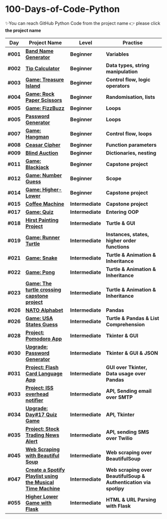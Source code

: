 # 100-Days-of-Code-Python

✨You can reach GitHub Python Code from the project name 👉 please click **the project name**



| Day | Project Name  | Level | Practise |
|---| ----- | ---------- | ---------- |
|**#001**| **[Band Name Generator](https://github.com/fly-pixie/100-Days-of-Code-Python/tree/main/Day%2301%20)** | **Beginner** | **Variables** |
|**#002**| **[Tip Calculator](https://github.com/fly-pixie/100-Days-of-Code-Python/tree/main/Day%2302%20)** | **Beginner** | **Data types, string manipulation** |
|**#003**| **[Game: Treasure Island](https://github.com/fly-pixie/100-Days-of-Code-Python/tree/main/Day%2303)** | **Beginner** | **Control flow, logic operators** |
|**#004**| **[Game: Rock Paper Scissors](https://github.com/fly-pixie/100-Days-of-Code-Python/tree/main/Day%2304%20)** | **Beginner** | **Randomisation, lists** |
|**#005**| **[Game: FizzBuzz](https://github.com/fly-pixie/100-Days-of-Code-Python/blob/main/Day%20%2305%20/fizz_buzz.py)** | **Beginner** | **Loops** |
|**#005**| **[Password Generator](https://github.com/fly-pixie/100-Days-of-Code-Python/tree/main/Day%2305%20)** | **Beginner** | **Loops** |
|**#007**| **[Game: Hangman](https://github.com/fly-pixie/100-Days-of-Code-Python/tree/main/Day%2307)** | **Beginner** | **Control flow, loops** |
|**#008**| **[Ceasar Cipher](https://github.com/fly-pixie/100-Days-of-Code-Python/tree/main/Day%2308)** | **Beginner** | **Function parameters** |
|**#009**| **[Blind Auction](https://github.com/fly-pixie/100-Days-of-Code-Python/tree/main/Day%2309)** | **Beginner** | **Dictionaries, nesting** |
|**#011**| **[Game: Blackjack](https://github.com/fly-pixie/100-Days-of-Code-Python/tree/main/Day%2311)** | **Beginner** | **Capstone project** |
|**#012**| **[Game: Number Guess](https://github.com/fly-pixie/100-Days-of-Code-Python/tree/main/Day%2312)** | **Beginner** | **Scope** |
|**#014**| **[Game: Higher-Lower ](https://github.com/fly-pixie/100-Days-of-Code-Python/tree/main/Day%2314)** | **Beginner** | **Capstone project** |
|**#015**| **[Coffee Machine ](https://github.com/fly-pixie/100-Days-of-Code-Python/tree/main/Day%2315)** | **Intermediate** | **Capstone project** |
|**#017**| **[Game: Quiz ](https://github.com/fly-pixie/100-Days-of-Code-Python/tree/main/Day%2317)** | **Intermediate** | **Entering OOP** |
|**#018**| **[Hirst Painting Project ](https://github.com/fly-pixie/100-Days-of-Code-Python/tree/main/Day%2318)** | **Intermediate** | **Turtle & GUI** |
|**#019**| **[Game: Runner Turtle ](https://github.com/fly-pixie/100-Days-of-Code-Python/tree/main/Day%2319)** | **Intermediate** | **Instances, states, higher order functions** |
|**#021**| **[Game: Snake](https://github.com/fly-pixie/100-Days-of-Code-Python/tree/main/Day%2321)** | **Intermediate** | **Turtle & Animation & Inheritance** |
|**#022**| **[Game: Pong](https://github.com/fly-pixie/100-Days-of-Code-Python/tree/main/Day%2322)** | **Intermediate** | **Turtle & Animation & Inheritance** |
|**#023**| **[Game: The turtle crossing capstone project](https://github.com/fly-pixie/100-Days-of-Code-Python/tree/main/Day%2323)** |**Intermediate** | **Turtle & Animation & Inheritance** |
|**#026**| **[NATO Alphabet](https://github.com/fly-pixie/100-Days-of-Code-Python/tree/main/Day%2326/Nato_alphabet_creator)** |**Intermediate** | **Pandas** |
|**#026**| **[Game: USA States Guess](https://github.com/fly-pixie/100-Days-of-Code-Python/tree/main/Day%2326/US%20States%20Game)** |**Intermediate** | **Turtle & Pandas & List Comprehension** |
|**#028**| **[Project: Pomodoro App](https://github.com/fly-pixie/100-Days-of-Code-Python/tree/main/Day%2328)** | **Intermediate** | **Tkinter & GUI** |
|**#030**| **[Upgrade: Password Generator](https://github.com/fly-pixie/100-Days-of-Code-Python/blob/main/Day%2330/password_gen_upgrade.py)** | **Intermediate** | **Tkinter & GUI & JSON** |
|**#031**| **[Project: Flash Card Language App ](https://github.com/fly-pixie/100-Days-of-Code-Python/tree/main/Day%2331)** | **Intermediate** | **GUI over Tkinter, Data usage over Pandas** |
|**#033**| **[Project: ISS overhead notifier](https://github.com/fly-pixie/100-Days-of-Code-Python/tree/main/Day%2333)** | **Intermediate** | **API, Sending email over SMTP** |
|**#034**| **[Upgrade: Day#17 Quiz Game ](https://github.com/fly-pixie/100-Days-of-Code-Python/tree/main/Day%2334)** | **Intermediate** | **API, Tkinter** |
|**#035**| **[Project: Stock Trading News Alert](https://github.com/fly-pixie/100-Days-of-Code-Python/tree/main/Day%2335)** | **Intermediate** | **API, sending SMS over Twilio** |
|**#045**| **[Web Scraping with Beautiful Soup](https://github.com/fly-pixie/100-Days-of-Code-Python/tree/main/Day%2345)** | **Intermediate** | **Web scraping over BeautifulSoup** |
|**#047**| **[Create a Spotify Playlist using the Musical Time Machine](https://github.com/fly-pixie/100-Days-of-Code-Python/tree/main/Day%2347)** | **Intermediate** | **Web scraping over BeautifulSoup & Authentication via spotipy** |
|**#055**| **[Higher Lower Game with Flask](https://github.com/fly-pixie/100-Days-of-Code-Python/tree/main/Day%2355)** | **Intermediate** | **HTML & URL Parsing with Flask** |
